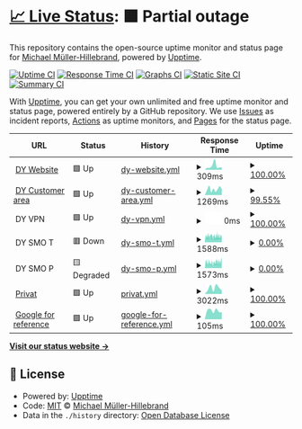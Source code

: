 # [📈 Live Status](https://michael-aka-mmh.github.io/whatsupp): <!--live status--> **🟧 Partial outage**

This repository contains the open-source uptime monitor and status page for [Michael Müller-Hillebrand](https://michael-aka-mmh.github.io/whatsupp), powered by [Upptime](https://github.com/upptime/upptime).

[![Uptime CI](https://github.com/michael-aka-mmh/whatsupp/workflows/Uptime%20CI/badge.svg)](https://github.com/michael-aka-mmh/whatsupp/actions?query=workflow%3A%22Uptime+CI%22)
[![Response Time CI](https://github.com/michael-aka-mmh/whatsupp/workflows/Response%20Time%20CI/badge.svg)](https://github.com/michael-aka-mmh/whatsupp/actions?query=workflow%3A%22Response+Time+CI%22)
[![Graphs CI](https://github.com/michael-aka-mmh/whatsupp/workflows/Graphs%20CI/badge.svg)](https://github.com/michael-aka-mmh/whatsupp/actions?query=workflow%3A%22Graphs+CI%22)
[![Static Site CI](https://github.com/michael-aka-mmh/whatsupp/workflows/Static%20Site%20CI/badge.svg)](https://github.com/michael-aka-mmh/whatsupp/actions?query=workflow%3A%22Static+Site+CI%22)
[![Summary CI](https://github.com/michael-aka-mmh/whatsupp/workflows/Summary%20CI/badge.svg)](https://github.com/michael-aka-mmh/whatsupp/actions?query=workflow%3A%22Summary+CI%22)

With [Upptime](https://upptime.js.org), you can get your own unlimited and free uptime monitor and status page, powered entirely by a GitHub repository. We use [Issues](https://github.com/michael-aka-mmh/whatsupp/issues) as incident reports, [Actions](https://github.com/michael-aka-mmh/whatsupp/actions) as uptime monitors, and [Pages](https://michael-aka-mmh.github.io/whatsupp) for the status page.

<!--start: status pages-->
<!-- This summary is generated by Upptime (https://github.com/upptime/upptime) -->
<!-- Do not edit this manually, your changes will be overwritten -->
<!-- prettier-ignore -->
| URL | Status | History | Response Time | Uptime |
| --- | ------ | ------- | ------------- | ------ |
| <img alt="" src="https://favicons.githubusercontent.com/www.docufy.de" height="13"> [DY Website](https://www.docufy.de) | 🟩 Up | [dy-website.yml](https://github.com/michael-aka-mmh/whatsupp/commits/HEAD/history/dy-website.yml) | <details><summary><img alt="Response time graph" src="./graphs/dy-website/response-time-week.png" height="20"> 309ms</summary><br><a href="https://michael-aka-mmh.github.io/whatsupp/history/dy-website"><img alt="Response time 530" src="https://img.shields.io/endpoint?url=https%3A%2F%2Fraw.githubusercontent.com%2Fmichael-aka-mmh%2Fwhatsupp%2FHEAD%2Fapi%2Fdy-website%2Fresponse-time.json"></a><br><a href="https://michael-aka-mmh.github.io/whatsupp/history/dy-website"><img alt="24-hour response time 195" src="https://img.shields.io/endpoint?url=https%3A%2F%2Fraw.githubusercontent.com%2Fmichael-aka-mmh%2Fwhatsupp%2FHEAD%2Fapi%2Fdy-website%2Fresponse-time-day.json"></a><br><a href="https://michael-aka-mmh.github.io/whatsupp/history/dy-website"><img alt="7-day response time 309" src="https://img.shields.io/endpoint?url=https%3A%2F%2Fraw.githubusercontent.com%2Fmichael-aka-mmh%2Fwhatsupp%2FHEAD%2Fapi%2Fdy-website%2Fresponse-time-week.json"></a><br><a href="https://michael-aka-mmh.github.io/whatsupp/history/dy-website"><img alt="30-day response time 511" src="https://img.shields.io/endpoint?url=https%3A%2F%2Fraw.githubusercontent.com%2Fmichael-aka-mmh%2Fwhatsupp%2FHEAD%2Fapi%2Fdy-website%2Fresponse-time-month.json"></a><br><a href="https://michael-aka-mmh.github.io/whatsupp/history/dy-website"><img alt="1-year response time 530" src="https://img.shields.io/endpoint?url=https%3A%2F%2Fraw.githubusercontent.com%2Fmichael-aka-mmh%2Fwhatsupp%2FHEAD%2Fapi%2Fdy-website%2Fresponse-time-year.json"></a></details> | <details><summary><a href="https://michael-aka-mmh.github.io/whatsupp/history/dy-website">100.00%</a></summary><a href="https://michael-aka-mmh.github.io/whatsupp/history/dy-website"><img alt="All-time uptime 99.93%" src="https://img.shields.io/endpoint?url=https%3A%2F%2Fraw.githubusercontent.com%2Fmichael-aka-mmh%2Fwhatsupp%2FHEAD%2Fapi%2Fdy-website%2Fuptime.json"></a><br><a href="https://michael-aka-mmh.github.io/whatsupp/history/dy-website"><img alt="24-hour uptime 100.00%" src="https://img.shields.io/endpoint?url=https%3A%2F%2Fraw.githubusercontent.com%2Fmichael-aka-mmh%2Fwhatsupp%2FHEAD%2Fapi%2Fdy-website%2Fuptime-day.json"></a><br><a href="https://michael-aka-mmh.github.io/whatsupp/history/dy-website"><img alt="7-day uptime 100.00%" src="https://img.shields.io/endpoint?url=https%3A%2F%2Fraw.githubusercontent.com%2Fmichael-aka-mmh%2Fwhatsupp%2FHEAD%2Fapi%2Fdy-website%2Fuptime-week.json"></a><br><a href="https://michael-aka-mmh.github.io/whatsupp/history/dy-website"><img alt="30-day uptime 99.96%" src="https://img.shields.io/endpoint?url=https%3A%2F%2Fraw.githubusercontent.com%2Fmichael-aka-mmh%2Fwhatsupp%2FHEAD%2Fapi%2Fdy-website%2Fuptime-month.json"></a><br><a href="https://michael-aka-mmh.github.io/whatsupp/history/dy-website"><img alt="1-year uptime 99.93%" src="https://img.shields.io/endpoint?url=https%3A%2F%2Fraw.githubusercontent.com%2Fmichael-aka-mmh%2Fwhatsupp%2FHEAD%2Fapi%2Fdy-website%2Fuptime-year.json"></a></details>
| <img alt="" src="https://favicons.githubusercontent.com/customerarea.docufy.de" height="13"> [DY Customer area](https://customerarea.docufy.de) | 🟩 Up | [dy-customer-area.yml](https://github.com/michael-aka-mmh/whatsupp/commits/HEAD/history/dy-customer-area.yml) | <details><summary><img alt="Response time graph" src="./graphs/dy-customer-area/response-time-week.png" height="20"> 1269ms</summary><br><a href="https://michael-aka-mmh.github.io/whatsupp/history/dy-customer-area"><img alt="Response time 1533" src="https://img.shields.io/endpoint?url=https%3A%2F%2Fraw.githubusercontent.com%2Fmichael-aka-mmh%2Fwhatsupp%2FHEAD%2Fapi%2Fdy-customer-area%2Fresponse-time.json"></a><br><a href="https://michael-aka-mmh.github.io/whatsupp/history/dy-customer-area"><img alt="24-hour response time 1296" src="https://img.shields.io/endpoint?url=https%3A%2F%2Fraw.githubusercontent.com%2Fmichael-aka-mmh%2Fwhatsupp%2FHEAD%2Fapi%2Fdy-customer-area%2Fresponse-time-day.json"></a><br><a href="https://michael-aka-mmh.github.io/whatsupp/history/dy-customer-area"><img alt="7-day response time 1269" src="https://img.shields.io/endpoint?url=https%3A%2F%2Fraw.githubusercontent.com%2Fmichael-aka-mmh%2Fwhatsupp%2FHEAD%2Fapi%2Fdy-customer-area%2Fresponse-time-week.json"></a><br><a href="https://michael-aka-mmh.github.io/whatsupp/history/dy-customer-area"><img alt="30-day response time 1570" src="https://img.shields.io/endpoint?url=https%3A%2F%2Fraw.githubusercontent.com%2Fmichael-aka-mmh%2Fwhatsupp%2FHEAD%2Fapi%2Fdy-customer-area%2Fresponse-time-month.json"></a><br><a href="https://michael-aka-mmh.github.io/whatsupp/history/dy-customer-area"><img alt="1-year response time 1533" src="https://img.shields.io/endpoint?url=https%3A%2F%2Fraw.githubusercontent.com%2Fmichael-aka-mmh%2Fwhatsupp%2FHEAD%2Fapi%2Fdy-customer-area%2Fresponse-time-year.json"></a></details> | <details><summary><a href="https://michael-aka-mmh.github.io/whatsupp/history/dy-customer-area">99.55%</a></summary><a href="https://michael-aka-mmh.github.io/whatsupp/history/dy-customer-area"><img alt="All-time uptime 99.90%" src="https://img.shields.io/endpoint?url=https%3A%2F%2Fraw.githubusercontent.com%2Fmichael-aka-mmh%2Fwhatsupp%2FHEAD%2Fapi%2Fdy-customer-area%2Fuptime.json"></a><br><a href="https://michael-aka-mmh.github.io/whatsupp/history/dy-customer-area"><img alt="24-hour uptime 100.00%" src="https://img.shields.io/endpoint?url=https%3A%2F%2Fraw.githubusercontent.com%2Fmichael-aka-mmh%2Fwhatsupp%2FHEAD%2Fapi%2Fdy-customer-area%2Fuptime-day.json"></a><br><a href="https://michael-aka-mmh.github.io/whatsupp/history/dy-customer-area"><img alt="7-day uptime 99.55%" src="https://img.shields.io/endpoint?url=https%3A%2F%2Fraw.githubusercontent.com%2Fmichael-aka-mmh%2Fwhatsupp%2FHEAD%2Fapi%2Fdy-customer-area%2Fuptime-week.json"></a><br><a href="https://michael-aka-mmh.github.io/whatsupp/history/dy-customer-area"><img alt="30-day uptime 99.85%" src="https://img.shields.io/endpoint?url=https%3A%2F%2Fraw.githubusercontent.com%2Fmichael-aka-mmh%2Fwhatsupp%2FHEAD%2Fapi%2Fdy-customer-area%2Fuptime-month.json"></a><br><a href="https://michael-aka-mmh.github.io/whatsupp/history/dy-customer-area"><img alt="1-year uptime 99.90%" src="https://img.shields.io/endpoint?url=https%3A%2F%2Fraw.githubusercontent.com%2Fmichael-aka-mmh%2Fwhatsupp%2FHEAD%2Fapi%2Fdy-customer-area%2Fuptime-year.json"></a></details>
| <img alt="" src="https://favicons.githubusercontent.com/null" height="13"> DY VPN | 🟩 Up | [dy-vpn.yml](https://github.com/michael-aka-mmh/whatsupp/commits/HEAD/history/dy-vpn.yml) | <details><summary><img alt="Response time graph" src="./graphs/dy-vpn/response-time-week.png" height="20"> 0ms</summary><br><a href="https://michael-aka-mmh.github.io/whatsupp/history/dy-vpn"><img alt="Response time 0" src="https://img.shields.io/endpoint?url=https%3A%2F%2Fraw.githubusercontent.com%2Fmichael-aka-mmh%2Fwhatsupp%2FHEAD%2Fapi%2Fdy-vpn%2Fresponse-time.json"></a><br><a href="https://michael-aka-mmh.github.io/whatsupp/history/dy-vpn"><img alt="24-hour response time 0" src="https://img.shields.io/endpoint?url=https%3A%2F%2Fraw.githubusercontent.com%2Fmichael-aka-mmh%2Fwhatsupp%2FHEAD%2Fapi%2Fdy-vpn%2Fresponse-time-day.json"></a><br><a href="https://michael-aka-mmh.github.io/whatsupp/history/dy-vpn"><img alt="7-day response time 0" src="https://img.shields.io/endpoint?url=https%3A%2F%2Fraw.githubusercontent.com%2Fmichael-aka-mmh%2Fwhatsupp%2FHEAD%2Fapi%2Fdy-vpn%2Fresponse-time-week.json"></a><br><a href="https://michael-aka-mmh.github.io/whatsupp/history/dy-vpn"><img alt="30-day response time 0" src="https://img.shields.io/endpoint?url=https%3A%2F%2Fraw.githubusercontent.com%2Fmichael-aka-mmh%2Fwhatsupp%2FHEAD%2Fapi%2Fdy-vpn%2Fresponse-time-month.json"></a><br><a href="https://michael-aka-mmh.github.io/whatsupp/history/dy-vpn"><img alt="1-year response time 0" src="https://img.shields.io/endpoint?url=https%3A%2F%2Fraw.githubusercontent.com%2Fmichael-aka-mmh%2Fwhatsupp%2FHEAD%2Fapi%2Fdy-vpn%2Fresponse-time-year.json"></a></details> | <details><summary><a href="https://michael-aka-mmh.github.io/whatsupp/history/dy-vpn">100.00%</a></summary><a href="https://michael-aka-mmh.github.io/whatsupp/history/dy-vpn"><img alt="All-time uptime 100.00%" src="https://img.shields.io/endpoint?url=https%3A%2F%2Fraw.githubusercontent.com%2Fmichael-aka-mmh%2Fwhatsupp%2FHEAD%2Fapi%2Fdy-vpn%2Fuptime.json"></a><br><a href="https://michael-aka-mmh.github.io/whatsupp/history/dy-vpn"><img alt="24-hour uptime 100.00%" src="https://img.shields.io/endpoint?url=https%3A%2F%2Fraw.githubusercontent.com%2Fmichael-aka-mmh%2Fwhatsupp%2FHEAD%2Fapi%2Fdy-vpn%2Fuptime-day.json"></a><br><a href="https://michael-aka-mmh.github.io/whatsupp/history/dy-vpn"><img alt="7-day uptime 100.00%" src="https://img.shields.io/endpoint?url=https%3A%2F%2Fraw.githubusercontent.com%2Fmichael-aka-mmh%2Fwhatsupp%2FHEAD%2Fapi%2Fdy-vpn%2Fuptime-week.json"></a><br><a href="https://michael-aka-mmh.github.io/whatsupp/history/dy-vpn"><img alt="30-day uptime 100.00%" src="https://img.shields.io/endpoint?url=https%3A%2F%2Fraw.githubusercontent.com%2Fmichael-aka-mmh%2Fwhatsupp%2FHEAD%2Fapi%2Fdy-vpn%2Fuptime-month.json"></a><br><a href="https://michael-aka-mmh.github.io/whatsupp/history/dy-vpn"><img alt="1-year uptime 100.00%" src="https://img.shields.io/endpoint?url=https%3A%2F%2Fraw.githubusercontent.com%2Fmichael-aka-mmh%2Fwhatsupp%2FHEAD%2Fapi%2Fdy-vpn%2Fuptime-year.json"></a></details>
| <img alt="" src="https://favicons.githubusercontent.com/null" height="13"> DY SMO T | 🟥 Down | [dy-smo-t.yml](https://github.com/michael-aka-mmh/whatsupp/commits/HEAD/history/dy-smo-t.yml) | <details><summary><img alt="Response time graph" src="./graphs/dy-smo-t/response-time-week.png" height="20"> 1588ms</summary><br><a href="https://michael-aka-mmh.github.io/whatsupp/history/dy-smo-t"><img alt="Response time 1571" src="https://img.shields.io/endpoint?url=https%3A%2F%2Fraw.githubusercontent.com%2Fmichael-aka-mmh%2Fwhatsupp%2FHEAD%2Fapi%2Fdy-smo-t%2Fresponse-time.json"></a><br><a href="https://michael-aka-mmh.github.io/whatsupp/history/dy-smo-t"><img alt="24-hour response time 1580" src="https://img.shields.io/endpoint?url=https%3A%2F%2Fraw.githubusercontent.com%2Fmichael-aka-mmh%2Fwhatsupp%2FHEAD%2Fapi%2Fdy-smo-t%2Fresponse-time-day.json"></a><br><a href="https://michael-aka-mmh.github.io/whatsupp/history/dy-smo-t"><img alt="7-day response time 1588" src="https://img.shields.io/endpoint?url=https%3A%2F%2Fraw.githubusercontent.com%2Fmichael-aka-mmh%2Fwhatsupp%2FHEAD%2Fapi%2Fdy-smo-t%2Fresponse-time-week.json"></a><br><a href="https://michael-aka-mmh.github.io/whatsupp/history/dy-smo-t"><img alt="30-day response time 1618" src="https://img.shields.io/endpoint?url=https%3A%2F%2Fraw.githubusercontent.com%2Fmichael-aka-mmh%2Fwhatsupp%2FHEAD%2Fapi%2Fdy-smo-t%2Fresponse-time-month.json"></a><br><a href="https://michael-aka-mmh.github.io/whatsupp/history/dy-smo-t"><img alt="1-year response time 1571" src="https://img.shields.io/endpoint?url=https%3A%2F%2Fraw.githubusercontent.com%2Fmichael-aka-mmh%2Fwhatsupp%2FHEAD%2Fapi%2Fdy-smo-t%2Fresponse-time-year.json"></a></details> | <details><summary><a href="https://michael-aka-mmh.github.io/whatsupp/history/dy-smo-t">0.00%</a></summary><a href="https://michael-aka-mmh.github.io/whatsupp/history/dy-smo-t"><img alt="All-time uptime 0.00%" src="https://img.shields.io/endpoint?url=https%3A%2F%2Fraw.githubusercontent.com%2Fmichael-aka-mmh%2Fwhatsupp%2FHEAD%2Fapi%2Fdy-smo-t%2Fuptime.json"></a><br><a href="https://michael-aka-mmh.github.io/whatsupp/history/dy-smo-t"><img alt="24-hour uptime 0.00%" src="https://img.shields.io/endpoint?url=https%3A%2F%2Fraw.githubusercontent.com%2Fmichael-aka-mmh%2Fwhatsupp%2FHEAD%2Fapi%2Fdy-smo-t%2Fuptime-day.json"></a><br><a href="https://michael-aka-mmh.github.io/whatsupp/history/dy-smo-t"><img alt="7-day uptime 0.00%" src="https://img.shields.io/endpoint?url=https%3A%2F%2Fraw.githubusercontent.com%2Fmichael-aka-mmh%2Fwhatsupp%2FHEAD%2Fapi%2Fdy-smo-t%2Fuptime-week.json"></a><br><a href="https://michael-aka-mmh.github.io/whatsupp/history/dy-smo-t"><img alt="30-day uptime 1.38%" src="https://img.shields.io/endpoint?url=https%3A%2F%2Fraw.githubusercontent.com%2Fmichael-aka-mmh%2Fwhatsupp%2FHEAD%2Fapi%2Fdy-smo-t%2Fuptime-month.json"></a><br><a href="https://michael-aka-mmh.github.io/whatsupp/history/dy-smo-t"><img alt="1-year uptime 0.00%" src="https://img.shields.io/endpoint?url=https%3A%2F%2Fraw.githubusercontent.com%2Fmichael-aka-mmh%2Fwhatsupp%2FHEAD%2Fapi%2Fdy-smo-t%2Fuptime-year.json"></a></details>
| <img alt="" src="https://favicons.githubusercontent.com/null" height="13"> DY SMO P | 🟨 Degraded | [dy-smo-p.yml](https://github.com/michael-aka-mmh/whatsupp/commits/HEAD/history/dy-smo-p.yml) | <details><summary><img alt="Response time graph" src="./graphs/dy-smo-p/response-time-week.png" height="20"> 1573ms</summary><br><a href="https://michael-aka-mmh.github.io/whatsupp/history/dy-smo-p"><img alt="Response time 1503" src="https://img.shields.io/endpoint?url=https%3A%2F%2Fraw.githubusercontent.com%2Fmichael-aka-mmh%2Fwhatsupp%2FHEAD%2Fapi%2Fdy-smo-p%2Fresponse-time.json"></a><br><a href="https://michael-aka-mmh.github.io/whatsupp/history/dy-smo-p"><img alt="24-hour response time 2330" src="https://img.shields.io/endpoint?url=https%3A%2F%2Fraw.githubusercontent.com%2Fmichael-aka-mmh%2Fwhatsupp%2FHEAD%2Fapi%2Fdy-smo-p%2Fresponse-time-day.json"></a><br><a href="https://michael-aka-mmh.github.io/whatsupp/history/dy-smo-p"><img alt="7-day response time 1573" src="https://img.shields.io/endpoint?url=https%3A%2F%2Fraw.githubusercontent.com%2Fmichael-aka-mmh%2Fwhatsupp%2FHEAD%2Fapi%2Fdy-smo-p%2Fresponse-time-week.json"></a><br><a href="https://michael-aka-mmh.github.io/whatsupp/history/dy-smo-p"><img alt="30-day response time 1585" src="https://img.shields.io/endpoint?url=https%3A%2F%2Fraw.githubusercontent.com%2Fmichael-aka-mmh%2Fwhatsupp%2FHEAD%2Fapi%2Fdy-smo-p%2Fresponse-time-month.json"></a><br><a href="https://michael-aka-mmh.github.io/whatsupp/history/dy-smo-p"><img alt="1-year response time 1503" src="https://img.shields.io/endpoint?url=https%3A%2F%2Fraw.githubusercontent.com%2Fmichael-aka-mmh%2Fwhatsupp%2FHEAD%2Fapi%2Fdy-smo-p%2Fresponse-time-year.json"></a></details> | <details><summary><a href="https://michael-aka-mmh.github.io/whatsupp/history/dy-smo-p">0.00%</a></summary><a href="https://michael-aka-mmh.github.io/whatsupp/history/dy-smo-p"><img alt="All-time uptime 0.00%" src="https://img.shields.io/endpoint?url=https%3A%2F%2Fraw.githubusercontent.com%2Fmichael-aka-mmh%2Fwhatsupp%2FHEAD%2Fapi%2Fdy-smo-p%2Fuptime.json"></a><br><a href="https://michael-aka-mmh.github.io/whatsupp/history/dy-smo-p"><img alt="24-hour uptime 0.00%" src="https://img.shields.io/endpoint?url=https%3A%2F%2Fraw.githubusercontent.com%2Fmichael-aka-mmh%2Fwhatsupp%2FHEAD%2Fapi%2Fdy-smo-p%2Fuptime-day.json"></a><br><a href="https://michael-aka-mmh.github.io/whatsupp/history/dy-smo-p"><img alt="7-day uptime 0.00%" src="https://img.shields.io/endpoint?url=https%3A%2F%2Fraw.githubusercontent.com%2Fmichael-aka-mmh%2Fwhatsupp%2FHEAD%2Fapi%2Fdy-smo-p%2Fuptime-week.json"></a><br><a href="https://michael-aka-mmh.github.io/whatsupp/history/dy-smo-p"><img alt="30-day uptime 1.38%" src="https://img.shields.io/endpoint?url=https%3A%2F%2Fraw.githubusercontent.com%2Fmichael-aka-mmh%2Fwhatsupp%2FHEAD%2Fapi%2Fdy-smo-p%2Fuptime-month.json"></a><br><a href="https://michael-aka-mmh.github.io/whatsupp/history/dy-smo-p"><img alt="1-year uptime 0.00%" src="https://img.shields.io/endpoint?url=https%3A%2F%2Fraw.githubusercontent.com%2Fmichael-aka-mmh%2Fwhatsupp%2FHEAD%2Fapi%2Fdy-smo-p%2Fuptime-year.json"></a></details>
| <img alt="" src="https://favicons.githubusercontent.com/michael.mueller-hillebrand.de" height="13"> [Privat](http://michael.mueller-hillebrand.de) | 🟩 Up | [privat.yml](https://github.com/michael-aka-mmh/whatsupp/commits/HEAD/history/privat.yml) | <details><summary><img alt="Response time graph" src="./graphs/privat/response-time-week.png" height="20"> 3022ms</summary><br><a href="https://michael-aka-mmh.github.io/whatsupp/history/privat"><img alt="Response time 1527" src="https://img.shields.io/endpoint?url=https%3A%2F%2Fraw.githubusercontent.com%2Fmichael-aka-mmh%2Fwhatsupp%2FHEAD%2Fapi%2Fprivat%2Fresponse-time.json"></a><br><a href="https://michael-aka-mmh.github.io/whatsupp/history/privat"><img alt="24-hour response time 1770" src="https://img.shields.io/endpoint?url=https%3A%2F%2Fraw.githubusercontent.com%2Fmichael-aka-mmh%2Fwhatsupp%2FHEAD%2Fapi%2Fprivat%2Fresponse-time-day.json"></a><br><a href="https://michael-aka-mmh.github.io/whatsupp/history/privat"><img alt="7-day response time 3022" src="https://img.shields.io/endpoint?url=https%3A%2F%2Fraw.githubusercontent.com%2Fmichael-aka-mmh%2Fwhatsupp%2FHEAD%2Fapi%2Fprivat%2Fresponse-time-week.json"></a><br><a href="https://michael-aka-mmh.github.io/whatsupp/history/privat"><img alt="30-day response time 1956" src="https://img.shields.io/endpoint?url=https%3A%2F%2Fraw.githubusercontent.com%2Fmichael-aka-mmh%2Fwhatsupp%2FHEAD%2Fapi%2Fprivat%2Fresponse-time-month.json"></a><br><a href="https://michael-aka-mmh.github.io/whatsupp/history/privat"><img alt="1-year response time 1527" src="https://img.shields.io/endpoint?url=https%3A%2F%2Fraw.githubusercontent.com%2Fmichael-aka-mmh%2Fwhatsupp%2FHEAD%2Fapi%2Fprivat%2Fresponse-time-year.json"></a></details> | <details><summary><a href="https://michael-aka-mmh.github.io/whatsupp/history/privat">100.00%</a></summary><a href="https://michael-aka-mmh.github.io/whatsupp/history/privat"><img alt="All-time uptime 99.98%" src="https://img.shields.io/endpoint?url=https%3A%2F%2Fraw.githubusercontent.com%2Fmichael-aka-mmh%2Fwhatsupp%2FHEAD%2Fapi%2Fprivat%2Fuptime.json"></a><br><a href="https://michael-aka-mmh.github.io/whatsupp/history/privat"><img alt="24-hour uptime 100.00%" src="https://img.shields.io/endpoint?url=https%3A%2F%2Fraw.githubusercontent.com%2Fmichael-aka-mmh%2Fwhatsupp%2FHEAD%2Fapi%2Fprivat%2Fuptime-day.json"></a><br><a href="https://michael-aka-mmh.github.io/whatsupp/history/privat"><img alt="7-day uptime 100.00%" src="https://img.shields.io/endpoint?url=https%3A%2F%2Fraw.githubusercontent.com%2Fmichael-aka-mmh%2Fwhatsupp%2FHEAD%2Fapi%2Fprivat%2Fuptime-week.json"></a><br><a href="https://michael-aka-mmh.github.io/whatsupp/history/privat"><img alt="30-day uptime 100.00%" src="https://img.shields.io/endpoint?url=https%3A%2F%2Fraw.githubusercontent.com%2Fmichael-aka-mmh%2Fwhatsupp%2FHEAD%2Fapi%2Fprivat%2Fuptime-month.json"></a><br><a href="https://michael-aka-mmh.github.io/whatsupp/history/privat"><img alt="1-year uptime 99.98%" src="https://img.shields.io/endpoint?url=https%3A%2F%2Fraw.githubusercontent.com%2Fmichael-aka-mmh%2Fwhatsupp%2FHEAD%2Fapi%2Fprivat%2Fuptime-year.json"></a></details>
| <img alt="" src="https://favicons.githubusercontent.com/www.google.com" height="13"> [Google for reference](https://www.google.com) | 🟩 Up | [google-for-reference.yml](https://github.com/michael-aka-mmh/whatsupp/commits/HEAD/history/google-for-reference.yml) | <details><summary><img alt="Response time graph" src="./graphs/google-for-reference/response-time-week.png" height="20"> 105ms</summary><br><a href="https://michael-aka-mmh.github.io/whatsupp/history/google-for-reference"><img alt="Response time 118" src="https://img.shields.io/endpoint?url=https%3A%2F%2Fraw.githubusercontent.com%2Fmichael-aka-mmh%2Fwhatsupp%2FHEAD%2Fapi%2Fgoogle-for-reference%2Fresponse-time.json"></a><br><a href="https://michael-aka-mmh.github.io/whatsupp/history/google-for-reference"><img alt="24-hour response time 86" src="https://img.shields.io/endpoint?url=https%3A%2F%2Fraw.githubusercontent.com%2Fmichael-aka-mmh%2Fwhatsupp%2FHEAD%2Fapi%2Fgoogle-for-reference%2Fresponse-time-day.json"></a><br><a href="https://michael-aka-mmh.github.io/whatsupp/history/google-for-reference"><img alt="7-day response time 105" src="https://img.shields.io/endpoint?url=https%3A%2F%2Fraw.githubusercontent.com%2Fmichael-aka-mmh%2Fwhatsupp%2FHEAD%2Fapi%2Fgoogle-for-reference%2Fresponse-time-week.json"></a><br><a href="https://michael-aka-mmh.github.io/whatsupp/history/google-for-reference"><img alt="30-day response time 91" src="https://img.shields.io/endpoint?url=https%3A%2F%2Fraw.githubusercontent.com%2Fmichael-aka-mmh%2Fwhatsupp%2FHEAD%2Fapi%2Fgoogle-for-reference%2Fresponse-time-month.json"></a><br><a href="https://michael-aka-mmh.github.io/whatsupp/history/google-for-reference"><img alt="1-year response time 118" src="https://img.shields.io/endpoint?url=https%3A%2F%2Fraw.githubusercontent.com%2Fmichael-aka-mmh%2Fwhatsupp%2FHEAD%2Fapi%2Fgoogle-for-reference%2Fresponse-time-year.json"></a></details> | <details><summary><a href="https://michael-aka-mmh.github.io/whatsupp/history/google-for-reference">100.00%</a></summary><a href="https://michael-aka-mmh.github.io/whatsupp/history/google-for-reference"><img alt="All-time uptime 100.00%" src="https://img.shields.io/endpoint?url=https%3A%2F%2Fraw.githubusercontent.com%2Fmichael-aka-mmh%2Fwhatsupp%2FHEAD%2Fapi%2Fgoogle-for-reference%2Fuptime.json"></a><br><a href="https://michael-aka-mmh.github.io/whatsupp/history/google-for-reference"><img alt="24-hour uptime 100.00%" src="https://img.shields.io/endpoint?url=https%3A%2F%2Fraw.githubusercontent.com%2Fmichael-aka-mmh%2Fwhatsupp%2FHEAD%2Fapi%2Fgoogle-for-reference%2Fuptime-day.json"></a><br><a href="https://michael-aka-mmh.github.io/whatsupp/history/google-for-reference"><img alt="7-day uptime 100.00%" src="https://img.shields.io/endpoint?url=https%3A%2F%2Fraw.githubusercontent.com%2Fmichael-aka-mmh%2Fwhatsupp%2FHEAD%2Fapi%2Fgoogle-for-reference%2Fuptime-week.json"></a><br><a href="https://michael-aka-mmh.github.io/whatsupp/history/google-for-reference"><img alt="30-day uptime 100.00%" src="https://img.shields.io/endpoint?url=https%3A%2F%2Fraw.githubusercontent.com%2Fmichael-aka-mmh%2Fwhatsupp%2FHEAD%2Fapi%2Fgoogle-for-reference%2Fuptime-month.json"></a><br><a href="https://michael-aka-mmh.github.io/whatsupp/history/google-for-reference"><img alt="1-year uptime 100.00%" src="https://img.shields.io/endpoint?url=https%3A%2F%2Fraw.githubusercontent.com%2Fmichael-aka-mmh%2Fwhatsupp%2FHEAD%2Fapi%2Fgoogle-for-reference%2Fuptime-year.json"></a></details>

<!--end: status pages-->

[**Visit our status website →**](https://michael-aka-mmh.github.io/whatsupp)

## 📄 License

- Powered by: [Upptime](https://github.com/upptime/upptime)
- Code: [MIT](./LICENSE) © [Michael Müller-Hillebrand](https://michael-aka-mmh.github.io/whatsupp)
- Data in the `./history` directory: [Open Database License](https://opendatacommons.org/licenses/odbl/1-0/)
